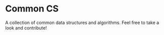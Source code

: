 Common CS
==========

A collection of common data structures and algorithms.  Feel free to take a look and contribute!
